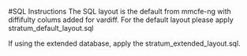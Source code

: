 #SQL Instructions
The SQL layout is the default from mmcfe-ng with diffifulty colums added for vardiff. For the default layout please apply stratum_default_layout.sql

If using the extended database, apply the stratum_extended_layout.sql.

